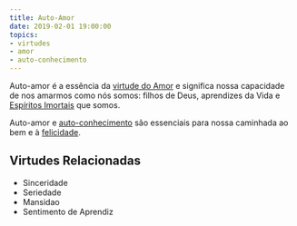 ```yaml
---
title: Auto-Amor
date: 2019-02-01 19:00:00
topics: 
- virtudes
- amor
- auto-conhecimento
---
```


Auto-amor é a essência da [virtude do Amor](../amor) e significa nossa
capacidade de nos amarmos como nós somos: filhos de Deus, aprendizes da Vida e
[Espíritos Imortais](/sobre/espiritio-imortal) que somos.

Auto-amor e [auto-conhecimento](/sobre/auto-conhecimento) são essenciais para
nossa caminhada ao bem e à [felicidade](/sobre/felicidade).

## Virtudes Relacionadas
* Sinceridade
* Seriedade
* Mansidao
* Sentimento de Aprendiz


